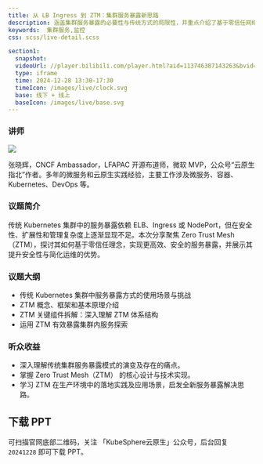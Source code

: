 ```yaml
---
title: 从 LB Ingress 到 ZTM：集群服务暴露新思路
description: 涵盖集群服务暴露的必要性与传统方式的局限性，并重点介绍了基于零信任网络（ZTM）的创新服务暴露解决方案。
keywords:  集群服务,监控
css: scss/live-detail.scss

section1:
  snapshot: 
  videoUrl: //player.bilibili.com/player.html?aid=113746387143263&bvid=BV1pj6JYNEPb&cid=27625458753&page=1&high_quality=1          
  type: iframe
  time: 2024-12-28 13:30-17:30
  timeIcon: /images/live/clock.svg
  base: 线下 + 线上
  baseIcon: /images/live/base.svg
---
```


### 讲师

![](https://pek3b.qingstor.com/kubesphere-community/images/guangzhou-meetup-20241228-zhangxiaohui.jpg)

张晓辉，CNCF Ambassador，LFAPAC 开源布道师，微软 MVP，公众号“云原生指北”作者。多年的微服务和云原生实践经验，主要工作涉及微服务、容器、Kubernetes、DevOps 等。

### 议题简介

传统 Kubernetes 集群中的服务暴露依赖 ELB、Ingress 或 NodePort，但在安全性、扩展性和管理复杂度上逐渐显现不足。本次分享聚焦 Zero Trust Mesh（ZTM），探讨其如何基于零信任理念，实现更高效、安全的服务暴露，并展示其提升安全性与简化运维的优势。

### 议题大纲

- 传统 Kubernetes 集群中服务暴露方式的使用场景与挑战
- ZTM 概念、框架和基本原理介绍
- ZTM 关键组件拆解：深入理解 ZTM 体系结构
- 运用 ZTM 有效暴露集群内服务探索

### 听众收益

- 深入理解传统集群服务暴露模式的演变及存在的痛点。
- 掌握 Zero Trust Mesh（ZTM） 的核心设计与技术实现。
- 学习 ZTM 在生产环境中的落地实践及应用场景，启发全新服务暴露解决思路。

## 下载 PPT

可扫描官网底部二维码，关注 「KubeSphere云原生」公众号，后台回复 `20241228` 即可下载 PPT。
